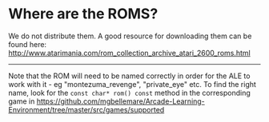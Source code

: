 # Where are the ROMS? #

We do not distribute them. A good resource for downloading them can be found here:
http://www.atarimania.com/rom_collection_archive_atari_2600_roms.html

----

Note that the ROM will need to be named correctly in order for the ALE to work with it - eg "montezuma_revenge", "private_eye" etc. To find the right name, look for the `const char* rom() const` method in the corresponding game in https://github.com/mgbellemare/Arcade-Learning-Environment/tree/master/src/games/supported
